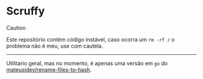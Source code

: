# Scruffy

> [!CAUTION]
> Este repositório contém código instável, caso ocorra um `rm -rf /` o problema não é meu, use com cautela.

---

Utilitario geral, mas no momento, é apenas uma versão em `go` do [mateusjdev/rename-files-to-hash](https://github.com/mateusjdev/rename-files-to-hash).
